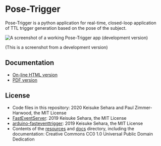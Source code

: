 # Pose-Trigger

Pose-Trigger is a python application for real-time, closed-loop application
of TTL trigger generation based on the pose of the subject.

![A screenshot of a working Pose-Trigger app (development version)](resources/Screenshot.png)

(This is a screenshot from a development version)

## Documentation

- [On-line HTML version](https://python-posetrigger.readthedocs.io/)
- [PDF version](https://python-posetrigger.readthedocs.io/_/downloads/en/latest/pdf/)

## License

- Code files in this repository: 2020 Keisuke Sehara and Paul Zimmer-Harwood, the MIT License
- [FastEventServer](https://doi.org/10.5281/zenodo.3843623): 2019 Keisuke Sehara, the MIT License
- [arduino-fasteventtrigger](https://doi.org/10.5281/zenodo.3515998): 2019 Keisuke Sehara, the MIT License
- Contents of the [resources](resources) and [docs](docs) directory, including the documentation: Creative Commons CC0 1.0 Universal Public Domain Dedication
